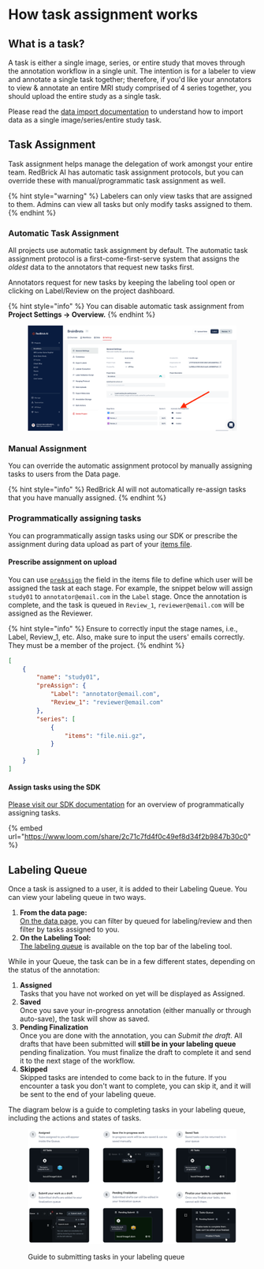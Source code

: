 # How task assignment works

## What is a task?

A task is either a single image, series, or entire study that moves through the annotation workflow in a single unit. The intention is for a labeler to view and annotate a single task together; therefore, if you'd like your annotators to view & annotate an entire MRI study comprised of 4 series together, you should upload the entire study as a single task.

Please read the [data import documentation](../importing-data/import-cloud-data.md#items-list) to understand how to import data as a single image/series/entire study task.

## Task Assignment&#x20;

Task assignment helps manage the delegation of work amongst your entire team. RedBrick AI has automatic task assignment protocols, but you can override these with manual/programmatic task assignment as well.

{% hint style="warning" %}
Labelers can only view tasks that are assigned to them. Admins can view all tasks but only modify tasks assigned to them.&#x20;
{% endhint %}

### **Automatic Task Assignment**

All projects use automatic task assignment by default. The automatic task assignment protocol is a first-come-first-serve system that assigns the _oldest_ data to the annotators that request new tasks first.

Annotators request for new tasks by keeping the labeling tool open or clicking on Label/Review on the project dashboard.

{% hint style="info" %}
You can disable automatic task assignment from **Project Settings -> Overview.**
{% endhint %}

<figure><img src="../.gitbook/assets/app.redbrickai.com_a717f7d8-8a19-4346-b9b4-a90c8d6875ba_team (5).png" alt=""><figcaption></figcaption></figure>

### **Manual Assignment**

You can override the automatic assignment protocol by manually assigning tasks to users from the Data page.&#x20;

{% hint style="info" %}
RedBrick AI will not automatically re-assign tasks that you have manually assigned.&#x20;
{% endhint %}

### **Programmatically assigning tasks**

You can programmatically assign tasks using our SDK or prescribe the assignment during data upload as part of your [items file](../importing-data/import-cloud-data/creating-an-items-list.md#upload-an-items-list-to-your-project).

#### Prescribe assignment on upload

You can use [`preAssign`](../python-sdk/reference/export-annotation-format.md#preassign-stagename-string-string) the field in the items file to define which user will be assigned the task at each stage. For example, the snippet below will assign `study01` to `annotator@email.com` in the `Label` stage. Once the annotation is complete, and the task is queued in `Review_1`, `reviewer@email.com` will be assigned as the Reviewer.

{% hint style="info" %}
Ensure to correctly input the stage names, i.e., Label, Review\_1, etc. Also, make sure to input the users' emails correctly. They must be a member of the project.
{% endhint %}

```json
[
    {
        "name": "study01", 
        "preAssign": {
            "Label": "annotator@email.com",
            "Review_1": "reviewer@email.com"
        },
        "series": [
            {
                "items": "file.nii.gz", 
            }
        ]
    }
]
```

#### Assign tasks using the SDK

[Please visit our SDK documentation](broken-reference) for an overview of programmatically assigning tasks.&#x20;

{% embed url="https://www.loom.com/share/2c71c7fd4f0c49ef8d34f2b9847b30c0" %}

## Labeling Queue

Once a task is assigned to a user, it is added to their Labeling Queue. You can view your labeling queue in two ways.

1. **From the data page:** \
   [On the data page](https://app.tango.us/app/workflow/Labeling-Queue-on-Data-Dashboard-b79b4d8562d34bc6a33d6cce0aa4476e), you can filter by queued for labeling/review and then filter by tasks assigned to you.
2. **On the Labeling Tool:**\
   [The labeling queue](https://app.tango.us/app/workflow/View-Labeling-Queue-in-Tool-17a013c7a161415c85cba3369344cae2) is available on the top bar of the labeling tool.&#x20;

While in your Queue, the task can be in a few different states, depending on the status of the annotation:&#x20;

1. **Assigned**\
   Tasks that you have not worked on yet will be displayed as Assigned.
2. **Saved**\
   Once you save your in-progress annotation (either manually or through auto-save), the task will show as saved.&#x20;
3. **Pending Finalization**\
   Once you are done with the annotation, you can _Submit the draft_. All drafts that have been submitted will **still be in your labeling queue** pending finalization. You must finalize the draft to complete it and send it to the next stage of the workflow.
4. **Skipped**\
   Skipped tasks are intended to come back to in the future. If you encounter a task you don't want to complete, you can skip it, and it will be sent to the end of your labeling queue.&#x20;

The diagram below is a guide to completing tasks in your labeling queue, including the actions and states of tasks.

<figure><img src="../.gitbook/assets/Group 30489 (3).png" alt=""><figcaption><p>Guide to submitting tasks in your labeling queue</p></figcaption></figure>
